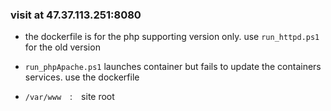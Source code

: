 ### visit at 47.37.113.251:8080
- the dockerfile is for the php supporting version only. use <code>run_httpd.ps1</code> for the old version
- <code>run_phpApache.ps1</code> launches container but fails to update the containers services. use the dockerfile


- <code>/var/www</code>&emsp;:&emsp;site root
